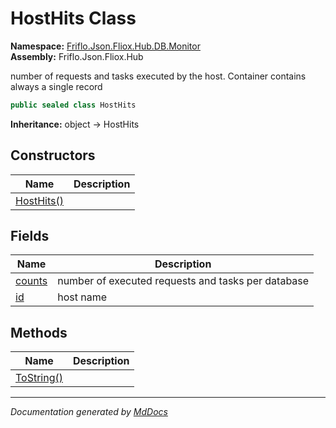 ﻿<!--  
  <auto-generated>   
    The contents of this file were generated by a tool.  
    Changes to this file may be list if the file is regenerated  
  </auto-generated>   
-->

# HostHits Class

**Namespace:** [Friflo.Json.Fliox.Hub.DB.Monitor](../index.md)  
**Assembly:** Friflo.Json.Fliox.Hub

number of requests and tasks executed by the host. Container contains always a single record

```csharp
public sealed class HostHits
```

**Inheritance:** object → HostHits

## Constructors

| Name                                | Description |
| ----------------------------------- | ----------- |
| [HostHits()](constructors/index.md) |             |

## Fields

| Name                       | Description                                        |
| -------------------------- | -------------------------------------------------- |
| [counts](fields/counts.md) | number of executed requests and tasks per database |
| [id](fields/id.md)         | host name                                          |

## Methods

| Name                              | Description |
| --------------------------------- | ----------- |
| [ToString()](methods/ToString.md) |             |

___

*Documentation generated by [MdDocs](https://github.com/ap0llo/mddocs)*
